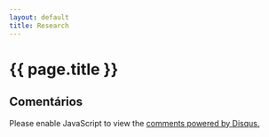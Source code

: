 ```yaml
---
layout: default
title: Research 
---
```


# {{ page.title }}


  
## Comentários
  
<div id="disqus_thread"></div>
<script type="text/javascript">
    var disqus_shortname = 'arademaker'; 

    (function() {
        var dsq = document.createElement('script'); dsq.type = 'text/javascript'; dsq.async = true;
        dsq.src = 'http://' + disqus_shortname + '.disqus.com/embed.js';
        (document.getElementsByTagName('head')[0] || document.getElementsByTagName('body')[0]).appendChild(dsq);
    })();
</script>
<noscript>Please enable JavaScript to view the <a href="http://disqus.com/?ref_noscript">comments powered by Disqus.</a></noscript>

